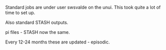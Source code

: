 
Standard jobs are under user swsvalde on the unui.  This took quite a lot of time to set up.

Also standard STASH outputs.

pi files - STASH now the same.

Every 12-24 months these are updated - episodic.